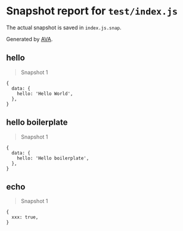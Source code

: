 # Snapshot report for `test/index.js`

The actual snapshot is saved in `index.js.snap`.

Generated by [AVA](https://avajs.dev).

## hello

> Snapshot 1

    {
      data: {
        hello: 'Hello World',
      },
    }

## hello boilerplate

> Snapshot 1

    {
      data: {
        hello: 'Hello boilerplate',
      },
    }

## echo

> Snapshot 1

    {
      xxx: true,
    }
